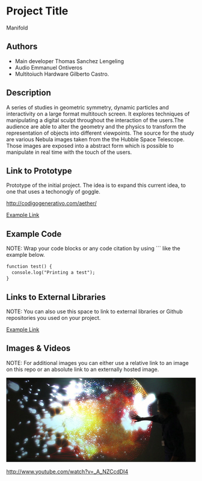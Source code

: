 # Project Title
Manifold

## Authors
- Main developer Thomas Sanchez Lengeling
- Audio Emmanuel Ontiveros
- Multitoiuch Hardware Gilberto Castro.

## Description

A series of studies in geometric symmetry, dynamic particles and interactivity on a large format multitouch screen. It explores techniques of manipulating a digital sculpt throughout the interaction of the users.The audience are able to alter the geometry and the physics to transform the representation of objects into different viewpoints. The source for the study are various Nebula images taken from the the Hubble Space Telescope. Those images are exposed into a abstract form which is possible to manipulate in real time with the touch of the users.

## Link to Prototype

Prototype of the initial project. The idea is to expand this current idea, to one that uses a techonogly of goggle.

http://codigogenerativo.com/aether/

[Example Link](http://www.google.com "Example Link")

## Example Code
NOTE: Wrap your code blocks or any code citation by using ``` like the example below.
```
function test() {
  console.log("Printing a test");
}
```
## Links to External Libraries
 NOTE: You can also use this space to link to external libraries or Github repositories you used on your project.

[Example Link](http://www.google.com "Example Link")

## Images & Videos
NOTE: For additional images you can either use a relative link to an image on this repo or an absolute link to an externally hosted image.

![Example Image](project_images/cover.jpg?raw=true "Example Image")

http://www.youtube.com/watch?v=_A_NZCcdDI4
